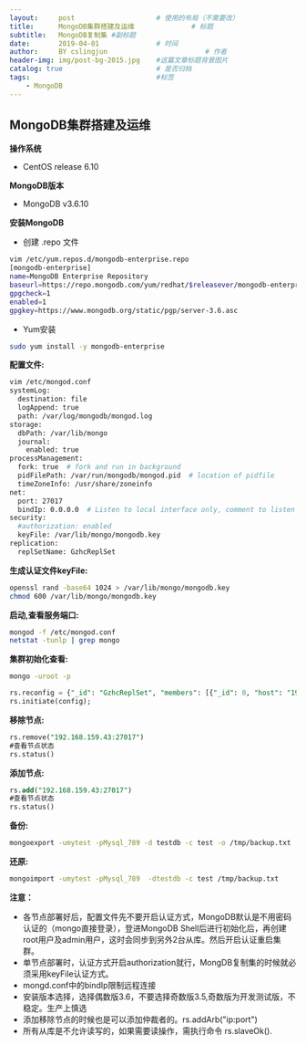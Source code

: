 ```yaml
---
layout:     post   				    # 使用的布局（不需要改）
title:      MongoDB集群搭建及运维 				# 标题 
subtitle:   MongoDB复制集 #副标题
date:       2019-04-01 				# 时间
author:     BY cslingjun						# 作者
header-img: img/post-bg-2015.jpg 	#这篇文章标题背景图片
catalog: true 						# 是否归档
tags:								#标签
    - MongoDB
---
```


## MongoDB集群搭建及运维
**操作系统**  
- CentOS release 6.10  

**MongoDB版本**  
- MongoDB v3.6.10  

**安装MongoDB**  
- 创建 .repo 文件  
```bash
vim /etc/yum.repos.d/mongodb-enterprise.repo
[mongodb-enterprise]
name=MongoDB Enterprise Repository
baseurl=https://repo.mongodb.com/yum/redhat/$releasever/mongodb-enterprise/3.6/$basearch/
gpgcheck=1
enabled=1
gpgkey=https://www.mongodb.org/static/pgp/server-3.6.asc
``` 
- Yum安装
```bash
sudo yum install -y mongodb-enterprise
```

**配置文件:**  
```bash
vim /etc/mongod.conf
systemLog:
  destination: file
  logAppend: true
  path: /var/log/mongodb/mongod.log
storage:
  dbPath: /var/lib/mongo
  journal:
    enabled: true
processManagement:
  fork: true  # fork and run in background
  pidFilePath: /var/run/mongodb/mongod.pid  # location of pidfile
  timeZoneInfo: /usr/share/zoneinfo
net:
  port: 27017
  bindIp: 0.0.0.0  # Listen to local interface only, comment to listen on all interfaces.
security:
  #authorization: enabled
  keyFile: /var/lib/mongo/mongodb.key
replication:
  replSetName: GzhcReplSet
```
**生成认证文件keyFile:**  
```bash 
openssl rand -base64 1024 > /var/lib/mongo/mongodb.key
chmod 600 /var/lib/mongo/mongodb.key
```

**启动,查看服务端口:**  
```bash 
mongod -f /etc/mongod.conf
netstat -tunlp | grep mongo
```
**集群初始化查看:**  
```bash 
mongo -uroot -p
```
```sql
rs.reconfig = {"_id": "GzhcReplSet", "members": [{"_id": 0, "host": "192.168.159.41:27017","priority": 10},{"_id": 1, "host": "192.168.159.42:27017","priority": 8},{"_id": 2, "host":"192.168.159.43:27017","priority": 6}]}
rs.initiate(config); 
```

**移除节点:**  
```sql
rs.remove("192.168.159.43:27017")
#查看节点状态
rs.status()
```

**添加节点:**  
```sql
rs.add("192.168.159.43:27017")
#查看节点状态
rs.status()
```

**备份:**  
```bash 
mongoexport -umytest -pMysql_789 -d testdb -c test -o /tmp/backup.txt
```

**还原:**  
```bash
mongoimport -umytest -pMysql_789  -dtestdb -c test /tmp/backup.txt
```

**注意：**  
- 各节点部署好后，配置文件先不要开启认证方式，MongoDB默认是不用密码认证的（mongo直接登录），登进MongoDB Shell后进行初始化后，再创建root用户及admin用户，这时会同步到另外2台从库。然后开启认证重启集群。
- 单节点部署时，认证方式开启authorization就行，MongDB复制集的时候就必须采用keyFile认证方式。
- mongd.conf中的bindIp限制远程连接
- 安装版本选择，选择偶数版3.6，不要选择奇数版3.5,奇数版为开发测试版，不稳定。生产上慎选
- 添加移除节点的时候也是可以添加仲裁者的。rs.addArb("ip:port")
- 所有从库是不允许读写的，如果需要读操作，需执行命令 rs.slaveOk().